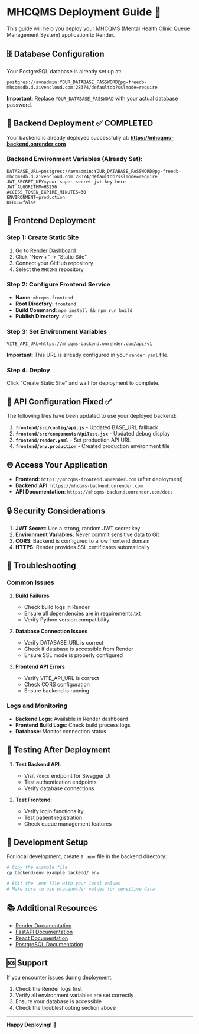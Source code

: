 # MHCQMS Deployment Guide 🚀

This guide will help you deploy your MHCQMS (Mental Health Clinic Queue Management System) application to Render.

## 🗄️ Database Configuration

Your PostgreSQL database is already set up at:
```
postgres://avnadmin:YOUR_DATABASE_PASSWORD@pg-freedb-mhcqmsdb.d.aivencloud.com:28374/defaultdb?sslmode=require
```

**Important**: Replace `YOUR_DATABASE_PASSWORD` with your actual database password.

## 🎯 Backend Deployment ✅ COMPLETED

Your backend is already deployed successfully at:
**https://mhcqms-backend.onrender.com**

### Backend Environment Variables (Already Set):
```
DATABASE_URL=postgres://avnadmin:YOUR_DATABASE_PASSWORD@pg-freedb-mhcqmsdb.d.aivencloud.com:28374/defaultdb?sslmode=require
JWT_SECRET_KEY=your-super-secret-jwt-key-here
JWT_ALGORITHM=HS256
ACCESS_TOKEN_EXPIRE_MINUTES=30
ENVIRONMENT=production
DEBUG=false
```

## 🎨 Frontend Deployment

### Step 1: Create Static Site
1. Go to [Render Dashboard](https://dashboard.render.com)
2. Click "New +" → "Static Site"
3. Connect your GitHub repository
4. Select the `MHCQMS` repository

### Step 2: Configure Frontend Service
- **Name**: `mhcqms-frontend`
- **Root Directory**: `frontend`
- **Build Command**: `npm install && npm run build`
- **Publish Directory**: `dist`

### Step 3: Set Environment Variables
```
VITE_API_URL=https://mhcqms-backend.onrender.com/api/v1
```

**Important**: This URL is already configured in your `render.yaml` file.

### Step 4: Deploy
Click "Create Static Site" and wait for deployment to complete.

## 🔗 API Configuration Fixed ✅

The following files have been updated to use your deployed backend:

1. **`frontend/src/config/api.js`** - Updated BASE_URL fallback
2. **`frontend/src/components/ApiTest.jsx`** - Updated debug display
3. **`frontend/render.yaml`** - Set production API URL
4. **`frontend/env.production`** - Created production environment file

## 🌐 Access Your Application

- **Frontend**: `https://mhcqms-frontend.onrender.com` (after deployment)
- **Backend API**: `https://mhcqms-backend.onrender.com`
- **API Documentation**: `https://mhcqms-backend.onrender.com/docs`

## 🔒 Security Considerations

1. **JWT Secret**: Use a strong, random JWT secret key
2. **Environment Variables**: Never commit sensitive data to Git
3. **CORS**: Backend is configured to allow frontend domain
4. **HTTPS**: Render provides SSL certificates automatically

## 🚨 Troubleshooting

### Common Issues

1. **Build Failures**
   - Check build logs in Render
   - Ensure all dependencies are in requirements.txt
   - Verify Python version compatibility

2. **Database Connection Issues**
   - Verify DATABASE_URL is correct
   - Check if database is accessible from Render
   - Ensure SSL mode is properly configured

3. **Frontend API Errors**
   - Verify VITE_API_URL is correct
   - Check CORS configuration
   - Ensure backend is running

### Logs and Monitoring

- **Backend Logs**: Available in Render dashboard
- **Frontend Build Logs**: Check build process logs
- **Database**: Monitor connection status

## 📱 Testing After Deployment

1. **Test Backend API**:
   - Visit `/docs` endpoint for Swagger UI
   - Test authentication endpoints
   - Verify database connections

2. **Test Frontend**:
   - Verify login functionality
   - Test patient registration
   - Check queue management features

## 🔧 Development Setup

For local development, create a `.env` file in the backend directory:

```bash
# Copy the example file
cp backend/env.example backend/.env

# Edit the .env file with your local values
# Make sure to use placeholder values for sensitive data
```

## 📚 Additional Resources

- [Render Documentation](https://render.com/docs)
- [FastAPI Documentation](https://fastapi.tiangolo.com/)
- [React Documentation](https://react.dev/)
- [PostgreSQL Documentation](https://www.postgresql.org/docs/)

## 🆘 Support

If you encounter issues during deployment:
1. Check the Render logs first
2. Verify all environment variables are set correctly
3. Ensure your database is accessible
4. Check the troubleshooting section above

---

**Happy Deploying! 🎉**

